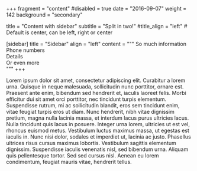 +++
fragment = "content"
#disabled = true
date = "2016-09-07"
weight = 142
background = "secondary"

title = "Content with sidebar"
subtitle = "Split in two!"
#title_align = "left" # Default is center, can be left, right or center

[sidebar]
  title = "Sidebar"
  align = "left"
  content = """
So much information  
Phone numbers  
Details  
Or even more  
"""
+++

Lorem ipsum dolor sit amet, consectetur adipiscing elit. Curabitur a lorem urna. Quisque in neque malesuada, sollicitudin nunc porttitor, ornare est. Praesent ante enim, bibendum sed hendrerit et, iaculis laoreet felis. Morbi efficitur dui sit amet orci porttitor, nec tincidunt turpis elementum. Suspendisse rutrum, mi ac sollicitudin blandit, eros sem tincidunt enim, vitae feugiat turpis eros ut diam. Nunc hendrerit, nibh vitae dignissim pretium, magna nulla lacinia massa, et interdum lacus purus ultricies lacus. Nulla tincidunt quis lacus in posuere. Integer urna lorem, ultricies ut est vel, rhoncus euismod metus. Vestibulum luctus maximus massa, ut egestas est iaculis in. Nunc nisi dolor, sodales et imperdiet ut, lacinia ac justo. Phasellus ultrices risus cursus maximus lobortis. Vestibulum sagittis elementum dignissim. Suspendisse iaculis venenatis nisl, sed bibendum urna. Aliquam quis pellentesque tortor. Sed sed cursus nisl. Aenean eu lorem condimentum, feugiat mauris vitae, hendrerit tellus.
